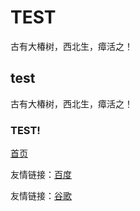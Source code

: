# TEST
古有大椿树，西北生，瘴活之！
## test
古有大椿树，西北生，瘴活之！
### TEST!

[首页](HTTPS:BLOG.ISSCC.TOP/free365)

友情链接：[百度](HTTPS:baidu.com)

友情链接：[谷歌](HTTPS:google.com)
